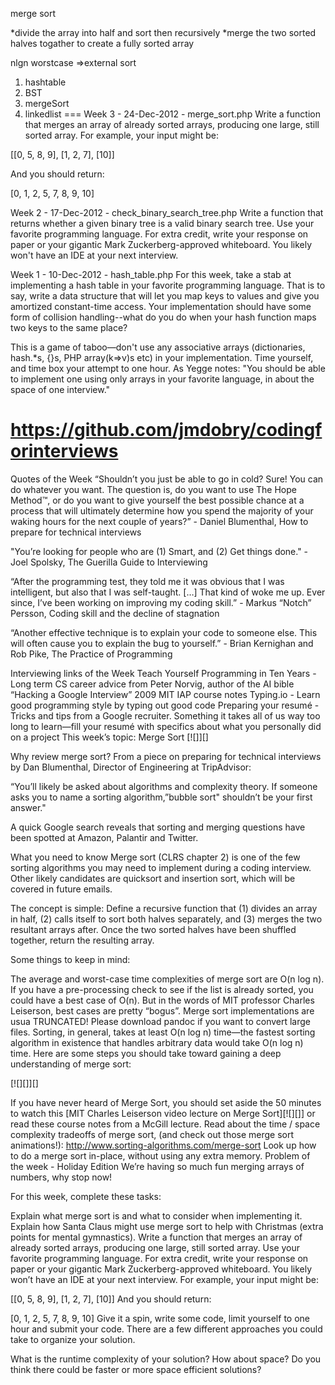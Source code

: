 merge sort

*divide the array into half and sort then recursively
*merge the two sorted halves togather to create a fully sorted array

nlgn worstcase
=>external sort



1. hashtable
2. BST
3. mergeSort
4. linkedlist
===
Week 3 - 24-Dec-2012 - merge_sort.php
Write a function that merges an array of already sorted arrays, producing one large, still sorted array. For example, your input might be:

[[0, 5, 8, 9], [1, 2, 7], [10]]

And you should return:

[0, 1, 2, 5, 7, 8, 9, 10]

Week 2 - 17-Dec-2012 - check_binary_search_tree.php
Write a function that returns whether a given binary tree is a valid binary search tree. Use your favorite programming language. For extra credit, write your response on paper or your gigantic Mark Zuckerberg-approved whiteboard. You likely won't have an IDE at your next interview.

Week 1 - 10-Dec-2012 - hash_table.php
For this week, take a stab at implementing a hash table in your favorite programming language. That is to say, write a data structure that will let you map keys to values and give you amortized constant-time access. Your implementation should have some form of collision handling--what do you do when your hash function maps two keys to the same place?

This is a game of taboo—don't use any associative arrays (dictionaries, hash.*s, {}s, PHP array(k=>v)s etc) in your implementation. Time yourself, and time box your attempt to one hour. As Yegge notes: "You should be able to implement one using only arrays in your favorite language, in about the space of one interview."

https://github.com/jmdobry/codingforinterviews
==============
Quotes of the Week
“Shouldn’t you just be able to go in cold? Sure! You can do whatever you want. The question is, do you want to use The Hope Method™, or do you want to give yourself the best possible chance at a process that will ultimately determine how you spend the majority of your waking hours for the next couple of years?” - Daniel Blumenthal, How to prepare for technical interviews

"You’re looking for people who are (1) Smart, and (2) Get things done." - Joel Spolsky, The Guerilla Guide to Interviewing

“After the programming test, they told me it was obvious that I was intelligent, but also that I was self-taught. […] That kind of woke me up. Ever since, I’ve been working on improving my coding skill.” - Markus “Notch” Persson, Coding skill and the decline of stagnation

“Another effective technique is to explain your code to someone else. This will often cause you to explain the bug to yourself.” - Brian Kernighan and Rob Pike, The Practice of Programming

Interviewing links of the Week
Teach Yourself Programming in Ten Years - Long term CS career advice from Peter Norvig, author of the AI bible
“Hacking a Google Interview” 2009 MIT IAP course notes
Typing.io - Learn good programming style by typing out good code
Preparing your resumé - Tricks and tips from a Google recruiter. Something it takes all of us way too long to learn—fill your resumé with specifics about what you personally did on a project
This week’s topic: Merge Sort
[![]][]

Why review merge sort?
From a piece on preparing for technical interviews by Dan Blumenthal, Director of Engineering at TripAdvisor:

“You’ll likely be asked about algorithms and complexity theory. If someone asks you to name a sorting algorithm,”bubble sort" shouldn’t be your first answer."

A quick Google search reveals that sorting and merging questions have been spotted at Amazon, Palantir and Twitter.

What you need to know
Merge sort (CLRS chapter 2) is one of the few sorting algorithms you may need to implement during a coding interview. Other likely candidates are quicksort and insertion sort, which will be covered in future emails.

The concept is simple: Define a recursive function that (1) divides an array in half, (2) calls itself to sort both halves separately, and (3) merges the two resultant arrays after. Once the two sorted halves have been shuffled together, return the resulting array.

Some things to keep in mind:

The average and worst-case time complexities of merge sort are O(n log n). If you have a pre-processing check to see if the list is already sorted, you could have a best case of O(n). But in the words of MIT professor Charles Leiserson, best cases are pretty “bogus”.
Merge sort implementations are usua TRUNCATED! Please download pandoc if you want to convert large files.
Sorting, in general, takes at least O(n log n) time—the fastest sorting algorithm in existence that handles arbitrary data would take O(n log n) time.
Here are some steps you should take toward gaining a deep understanding of merge sort:

[![][]][]

If you have never heard of Merge Sort, you should set aside the 50 minutes to watch this [MIT Charles Leiserson video lecture on Merge Sort][![][]] or read these course notes from a McGill lecture.
Read about the time / space complexity tradeoffs of merge sort, (and check out those merge sort animations!): http://www.sorting-algorithms.com/merge-sort
Look up how to do a merge sort in-place, without using any extra memory.
Problem of the week - Holiday Edition
We’re having so much fun merging arrays of numbers, why stop now!

For this week, complete these tasks:

Explain what merge sort is and what to consider when implementing it.
Explain how Santa Claus might use merge sort to help with Christmas (extra points for mental gymnastics).
Write a function that merges an array of already sorted arrays, producing one large, still sorted array. Use your favorite programming language. For extra credit, write your response on paper or your gigantic Mark Zuckerberg-approved whiteboard. You likely won’t have an IDE at your next interview.
For example, your input might be:

[[0, 5, 8, 9], [1, 2, 7], [10]]
And you should return:

[0, 1, 2, 5, 7, 8, 9, 10]
Give it a spin, write some code, limit yourself to one hour and submit your code. There are a few different approaches you could take to organize your solution.

What is the runtime complexity of your solution? How about space? Do you think there could be faster or more space efficient solutions?